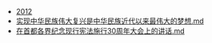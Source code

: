 - [2012](./2012)
- [实现中华民族伟大复兴是中华民族近代以来最伟大的梦想.md](3000-自考\资料\KM01-中国近现代史纲要\05-中国近现代历史文献选集\2012-\2012\实现中华民族伟大复兴是中华民族近代以来最伟大的梦想.md)
- [在首都各界纪念现行宪法施行30周年大会上的讲话.md](3000-自考\资料\KM01-中国近现代史纲要\05-中国近现代历史文献选集\2012-\2012\在首都各界纪念现行宪法施行30周年大会上的讲话.md)